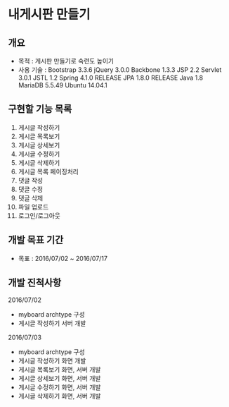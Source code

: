 # 내게시판 만들기

## 개요
- 목적 : 게시판 만들기로 숙련도 높이기
- 사용 기술 :
Bootstrap 3.3.6
jQuery 3.0.0
Backbone 1.3.3
JSP 2.2
Servlet 3.0.1
JSTL 1.2
Spring 4.1.0 RELEASE
JPA 1.8.0 RELEASE
Java 1.8
MariaDB 5.5.49
Ubuntu 14.04.1

## 구현할 기능 목록
01. 게시글 작성하기
02. 게시글 목록보기
03. 게시글 상세보기
04. 게시글 수정하기
05. 게시글 삭제하기
06. 게시글 목록 페이징처리
07. 댓글 작성
08. 댓글 수정
09. 댓글 삭제
10. 파일 업로드
11. 로그인/로그아웃

## 개발 목표 기간
- 목표 : 2016/07/02 ~ 2016/07/17

## 개발 진척사항
2016/07/02
- myboard archtype 구성
- 게시글 작성하기 서버 개발

2016/07/03
- myboard archtype 구성
- 게시글 작성하기 화면 개발
- 게시글 목록보기 화면, 서버 개발
- 게시글 상세보기 화면, 서버 개발
- 게시글 수정하기 화면, 서버 개발
- 게시글 삭제하기 화면, 서버 개발
